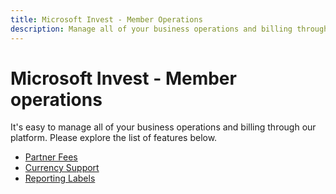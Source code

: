 ```yaml
---
title: Microsoft Invest - Member Operations
description: Manage all of your business operations and billing through our platform.
---
```


# Microsoft Invest - Member operations

It's easy to manage all of your business operations and billing through our platform. Please explore the list of features below.

- [Partner Fees](./partner-fees.md)
- [Currency Support](./currency-support.md)
- [Reporting Labels](./reporting-labels.md)
